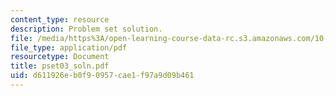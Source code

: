 ```yaml
---
content_type: resource
description: Problem set solution.
file: /media/https%3A/open-learning-course-data-rc.s3.amazonaws.com/10-37-chemical-and-biological-reaction-engineering-spring-2007/d611926eb0f90957cae1f97a9d09b461_pset03_soln.pdf
file_type: application/pdf
resourcetype: Document
title: pset03_soln.pdf
uid: d611926e-b0f9-0957-cae1-f97a9d09b461
---
```

